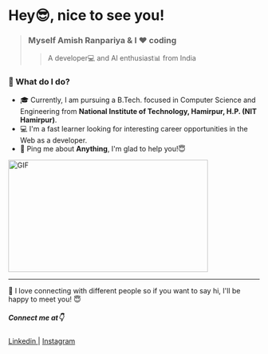 # Hey😎, nice to see you!

> ### Myself Amish Ranpariya & I ❤️ coding
>
> > A developer💻 and AI enthusiast📊 from India

### 🌱 What do I do?

- 🎓 Currently, I am pursuing a B.Tech. focused in Computer Science and Engineering from **National Institute of Technology, Hamirpur, H.P. (NIT Hamirpur)**.
- 💻 I'm a fast learner looking for interesting career opportunities in the Web as a developer.
- 💬 Ping me about **Anything**, I'm glad to help you!😇

<img align="center" height="225" width="400" alt="GIF" src="https://miro.medium.com/max/1360/1*IRGHmiGsa16stedQvIaZfw.gif" />

---

👋 I love connecting with different people so if you want to say hi, I'll be happy to meet you! 😇

##### Connect me at👇

<a href="https://www.linkedin.com/in/amish-ranpariya-753662156" target="blank">
Linkedin
</a> |
<a href="https://www.instagram.com/amish_ranpariya/" target="blank">
Instagram
</a>
